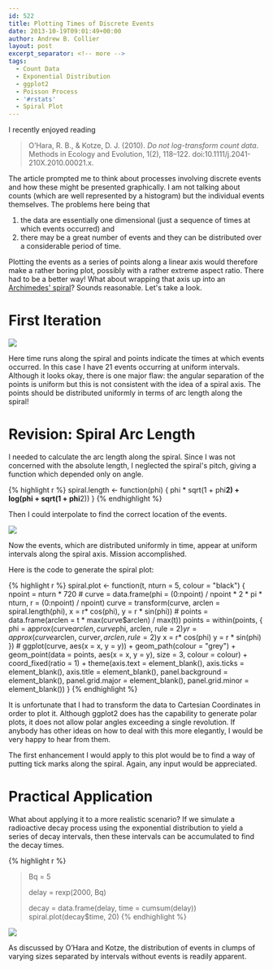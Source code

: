 ```yaml
---
id: 522
title: Plotting Times of Discrete Events
date: 2013-10-19T09:01:49+00:00
author: Andrew B. Collier
layout: post
excerpt_separator: <!-- more -->
tags:
  - Count Data
  - Exponential Distribution
  - ggplot2
  - Poisson Process
  - '#rstats'
  - Spiral Plot
---
```

I recently enjoyed reading <blockquote>O’Hara, R. B., & Kotze, D. J. (2010). _Do not log-transform count data_. Methods in Ecology and Evolution, 1(2), 118–122. doi:10.1111/j.2041-210X.2010.00021.x.</blockquote>

<!-- more -->

The article prompted me to think about processes involving discrete events and how these might be presented graphically. I am not talking about counts (which are well represented by a histogram) but the individual events themselves. The problems here being that

  1. the data are essentially one dimensional (just a sequence of times at which events occurred) and
  2. there may be a great number of events and they can be distributed over a considerable period of time.

Plotting the events as a series of points along a linear axis would therefore make a rather boring plot, possibly with a rather extreme aspect ratio. There had to be a better way! What about wrapping that axis up into an [Archimedes' spiral](http://mathworld.wolfram.com/ArchimedesSpiral.html)? Sounds reasonable. Let's take a look.

# First Iteration

<img src="{{ site.baseurl }}/static/img/2013/10/spiral-non-uniform.png">

Here time runs along the spiral and points indicate the times at which events occurred. In this case I have 21 events occurring at uniform intervals. Although it looks okay, there is one major flaw: the angular separation of the points is uniform but this is not consistent with the idea of a spiral axis. The points should be distributed uniformly in terms of arc length along the spiral!

# Revision: Spiral Arc Length

I needed to calculate the arc length along the spiral. Since I was not concerned with the absolute length, I neglected the spiral's pitch, giving a function which depended only on angle.

{% highlight r %}
spiral.length <- function(phi) {
    phi * sqrt(1 + phi**2) + log(phi + sqrt(1 + phi**2))
}
{% endhighlight %}

Then I could interpolate to find the correct location of the events.

<img src="{{ site.baseurl }}/static/img/2013/10/spiral-uniform.png">

Now the events, which are distributed uniformly in time, appear at uniform intervals along the spiral axis. Mission accomplished.

Here is the code to generate the spiral plot:

{% highlight r %}
spiral.plot <- function(t, nturn = 5, colour = "black") {
    npoint = nturn * 720
    #
    curve = data.frame(phi = (0:npoint) / npoint * 2 * pi * nturn, r = (0:npoint) / npoint)
    curve = transform(curve,
                      arclen = spiral.length(phi),
                      x = r* cos(phi),
                      y = r * sin(phi))
    #
    points = data.frame(arclen = t * max(curve$arclen) / max(t))
    points = within(points, {
        phi = approx(curve$arclen, curve$phi, arclen, rule = 2)$y
        r = approx(curve$arclen, curve$r, arclen, rule = 2)$y
        x = r* cos(phi)
        y = r * sin(phi)
    })
    #
    ggplot(curve, aes(x = x, y = y)) + 
        geom_path(colour = "grey") +
        geom_point(data = points, aes(x = x, y = y), size = 3, colour = colour) +
        coord_fixed(ratio = 1) +
        theme(axis.text = element_blank(),
              axis.ticks = element_blank(),
              axis.title = element_blank(),
              panel.background = element_blank(),
              panel.grid.major = element_blank(),
              panel.grid.minor = element_blank())
}
{% endhighlight %}

It is unfortunate that I had to transform the data to Cartesian Coordinates in order to plot it. Although ggplot2 does has the capability to generate polar plots, it does not allow polar angles exceeding a single revolution. If anybody has other ideas on how to deal with this more elegantly, I would be very happy to hear from them.

The first enhancement I would apply to this plot would be to find a way of putting tick marks along the spiral. Again, any input would be appreciated.

# Practical Application

What about applying it to a more realistic scenario? If we simulate a radioactive decay process using the exponential distribution to yield a series of decay intervals, then these intervals can be accumulated to find the decay times.

{% highlight r %}
> Bq = 5
>
> delay = rexp(2000, Bq)
> 
> decay = data.frame(delay, time = cumsum(delay))
> spiral.plot(decay$time, 20)
{% endhighlight %}

<img src="{{ site.baseurl }}/static/img/2013/10/spiral-plot-large.png">

As discussed by O’Hara and Kotze, the distribution of events in clumps of varying sizes separated by intervals without events is readily apparent.
